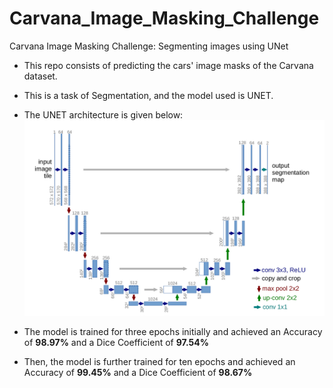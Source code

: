 # Carvana_Image_Masking_Challenge
Carvana Image Masking Challenge: Segmenting images using UNet

- This repo consists of predicting the cars' image masks of the Carvana dataset.
- This is a task of Segmentation, and the model used is UNET. 
- The UNET architecture is given below: 
![alt text](https://github.com/213079003/Carvana_Masking_Challenge/blob/main/UNET.png)

- The model is trained for three epochs initially and achieved an Accuracy of **98.97%** and a Dice Coefficient of **97.54%**
- Then, the model is further trained for ten epochs and achieved an Accuracy of **99.45%** and a Dice Coefficient of **98.67%**
